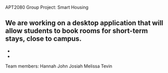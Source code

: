 APT2080 Group Project: Smart Housing

We are working on a desktop application that will allow students
to book rooms for short-term stays, close to campus. 
-
-
-
Team members:
Hannah
John
Josiah
Melissa
Tevin
